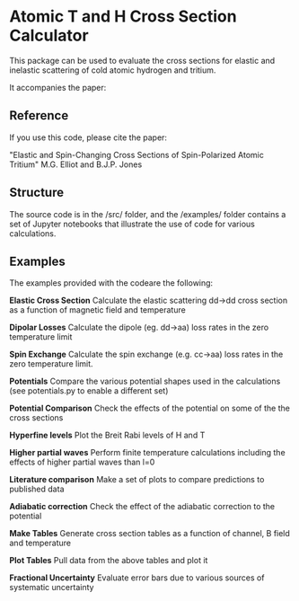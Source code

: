 # Atomic T and H Cross Section Calculator

This package can be used to evaluate the cross sections for elastic and inelastic scattering of cold atomic 
hydrogen and tritium.  

It accompanies the paper: 

## Reference
If you use this code, please cite the paper:

"Elastic and Spin-Changing Cross Sections of Spin-Polarized Atomic Tritium"
M.G. Elliot and B.J.P. Jones

## Structure

The source code is in the /src/ folder, and the /examples/ folder contains a set of Jupyter notebooks 
that illustrate the use of code for various calculations.  

## Examples

The examples provided with the codeare the following:

**Elastic Cross Section**
Calculate the elastic scattering dd->dd cross section as a function of magnetic field and temperature

**Dipolar Losses**
Calculate the dipole (eg. dd->aa) loss rates in the zero temperature limit

**Spin Exchange**
Calculate the spin exchange (e.g. cc->aa) loss rates in the zero temperature limit.

**Potentials**
Compare the various potential shapes used in the calculations (see potentials.py to enable a different set)

**Potential Comparison**
Check the effects of the potential on some of the the cross sections

**Hyperfine levels**
Plot the Breit Rabi levels of H and T

**Higher partial waves**
Perform finite temperature calculations including the effects of higher partial waves than l=0

**Literature comparison**
Make a set of plots to compare predictions to published data

**Adiabatic correction**
Check the effect of the adiabatic correction to the potential

**Make Tables**
Generate cross section tables as a function of channel, B field and temperature

**Plot Tables**
Pull data from the above tables and plot it

**Fractional Uncertainty**
Evaluate error bars due to various sources of systematic uncertainty

